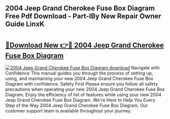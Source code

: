 ## 2004 Jeep Grand Cherokee Fuse Box Diagram Free Pdf Download - Part-lBy New Repair Owner Guide LinxK

# <h2><a href="http://dfjaim.blite.top/?on=2004+Jeep+Grand+Cherokee+Fuse+Box+Diagram">🔗Download New 👉🔴 2004 Jeep Grand Cherokee Fuse Box Diagram</a></h2>

[![2004 Jeep Grand Cherokee Fuse Box Diagram download](https://i.imgur.com/lujVjoI.png)](http://dfjaim.blite.top/?on=2004+Jeep+Grand+Cherokee+Fuse+Box+Diagram)
Navigate with Confidence This manual guides you through the process of setting up, using, and maintaining your new 2004 Jeep Grand Cherokee Fuse Box Diagram with confidence. Safety First Please ensure you follow all safety precautions when operating your new 2004 Jeep Grand Cherokee Fuse Box Diagram. Enjoy the efficiency of list of features while using your new 2004 Jeep Grand Cherokee Fuse Box Diagram. We're Here to Help You Every Step of the Way 2004 Jeep Grand Cherokee Fuse Box Diagram. Our customer support team is available throughout your journey.
